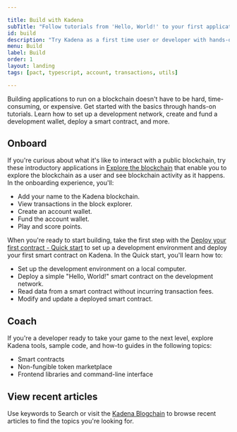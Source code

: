 ```yaml
---

title: Build with Kadena
subTitle: "Follow tutorials from 'Hello, World!' to your first application"
id: build
description: "Try Kadena as a first time user or developer with hands-on tutorials or follow your own path using sample code and how-to guides."
menu: Build
label: Build
order: 1
layout: landing
tags: [pact, typescript, account, transactions, utils]

---
```


Building applications to run on a blockchain doesn't have to be hard, time-consuming, or expensive. 
Get started with the basics through hands-on tutorials. 
Learn how to set up a development network, create and fund a development wallet, deploy a smart contract, and more. 

## Onboard

If you're curious about what it's like to interact with a public blockchain, try these introductory applications in [Explore the blockchain](/build/onboard) that enable you to explore the blockchain as a user and see blockchain activity as it happens.
In the onboarding experience, you'll:

- Add your name to the Kadena blockchain.
- View transactions in the block explorer.
- Create an account wallet.
- Fund the account wallet.
- Play and score points.

When you're ready to start building, take the first step with the [Deploy your first contract - Quick start](/quickstart) to set up a development environment and deploy your first smart contract on Kadena.
In the Quick start, you'll learn how to:

- Set up the development environment on a local computer.
- Deploy a simple "Hello, World!" smart contract on the development network.
- Read data from a smart contract without incurring transaction fees.
- Modify and update a deployed smart contract.

## Coach

If you're a developer ready to take your game to the next level, explore Kadena tools, sample code, and how-to guides in the following topics:

- Smart contracts
- Non-fungible token marketplace
- Frontend libraries and command-line interface

## View recent articles

Use keywords to Search or visit the [Kadena Blogchain](https://www.kadena.io/blog) to browse recent articles to find the topics you're looking for.
